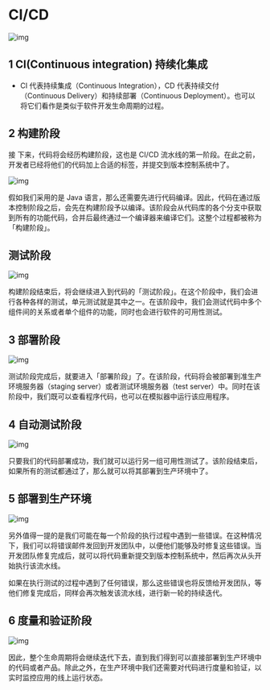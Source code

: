 # CI/CD

![img](https://cdn.nlark.com/yuque/0/2019/png/388749/1571053593198-0e1d521f-bb4a-4691-8f88-64d89479c5f5.png)

## 1 CI(Continuous integration) 持续化集成



- CI 代表持续集成（Continuous Integration），CD 代表持续交付（Continuous Delivery）和持续部署（Continuous Deployment）。也可以将它们看作是类似于软件开发生命周期的过程。

##  

##  

## 2 构建阶段

接 下来，代码将会经历构建阶段，这也是 CI/CD 流水线的第一阶段。在此之前，开发者已经将他们的代码加上合适的标签，并提交到版本控制系统中了。

![img](https://cdn.nlark.com/yuque/0/2019/png/388749/1571054232784-213c164e-3613-4088-b9db-e3184ae36f8e.png)

假如我们采用的是 Java 语言，那么还需要先进行代码编译。因此，代码在通过版本控制阶段之后，会先在构建阶段予以编译。该阶段会从代码库的各个分支中获取到所有的功能代码，合并后最终通过一个编译器来编译它们。这整个过程都被称为「构建阶段」。



## 测试阶段

![img](https://cdn.nlark.com/yuque/0/2019/png/388749/1571054232671-c8dab5a6-2dd3-4014-a9f8-95769dd8a63d.png)

构建阶段结束后，将会继续进入到代码的「测试阶段」。在这个阶段中，我们会进行各种各样的测试，单元测试就是其中之一。在该阶段中，我们会测试代码中多个组件间的关系或者单个组件的功能，同时也会进行软件的可用性测试。



## 3 部署阶段

![img](https://cdn.nlark.com/yuque/0/2019/png/388749/1571054232867-3e73da39-4432-40e8-8d5b-e7784ac36270.png)

测试阶段完成后，就要进入「部署阶段」了。在该阶段，代码将会被部署到准生产环境服务器（staging server）或者测试环境服务器（test server）中。同时在该阶段中，我们既可以查看程序代码，也可以在模拟器中运行该应用程序。



## 4 自动测试阶段

![img](https://cdn.nlark.com/yuque/0/2019/png/388749/1571054232950-3a07cd76-3d0f-4c3c-96c6-c53ebe0e946a.png)

只要我们的代码部署成功，我们就可以运行另一组可用性测试了。该阶段结束后，如果所有的测试都通过了，那么就可以将其部署到生产环境中了。

##  

## 5 部署到生产环境

![img](https://cdn.nlark.com/yuque/0/2019/png/388749/1571054232831-db2a1ddb-8fb1-4308-a95c-76cca3cc1bc2.png)



另外值得一提的是我们可能在每一个阶段的执行过程中遇到一些错误。在这种情况下，我们可以将错误邮件发回到开发团队中，以便他们能够及时修复这些错误。当开发团队修复完成后，就可以将代码重新提交到版本控制系统中，然后再次从头开始执行该流水线。

如果在执行测试的过程中遇到了任何错误，那么这些错误也将反馈给开发团队，等他们修复完成后，同样会再次触发该流水线，进行新一轮的持续迭代。

##  

## 6 度量和验证阶段

![img](https://cdn.nlark.com/yuque/0/2019/png/388749/1571054232760-c6b3103f-0a79-4183-aa00-97a584eb375f.png)

因此，整个生命周期将会继续迭代下去，直到我们得到可以直接部署到生产环境中的代码或者产品。除此之外，在生产环境中我们还需要对代码进行度量和验证，以实时监控应用的线上运行状态。